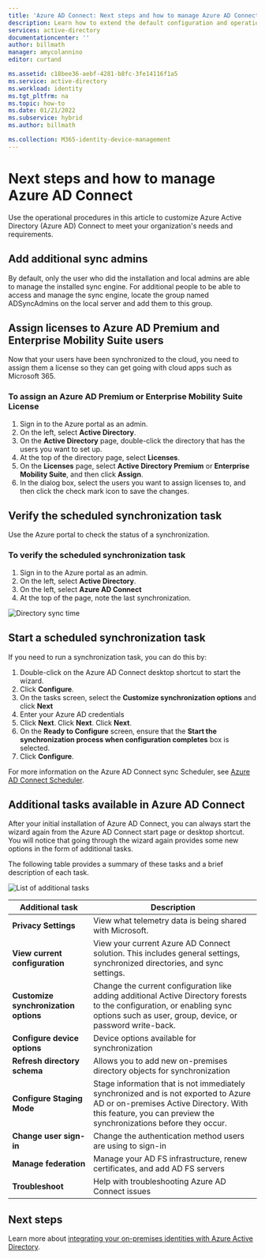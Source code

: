 ```yaml
---
title: 'Azure AD Connect: Next steps and how to manage Azure AD Connect | Microsoft Docs'
description: Learn how to extend the default configuration and operational tasks for Azure AD Connect.
services: active-directory
documentationcenter: ''
author: billmath
manager: amycolannino
editor: curtand

ms.assetid: c18bee36-aebf-4281-b8fc-3fe14116f1a5
ms.service: active-directory
ms.workload: identity
ms.tgt_pltfrm: na
ms.topic: how-to
ms.date: 01/21/2022
ms.subservice: hybrid
ms.author: billmath

ms.collection: M365-identity-device-management
---
```

# Next steps and how to manage Azure AD Connect
Use the operational procedures in this article to customize Azure Active Directory (Azure AD) Connect to meet your organization's needs and requirements.  

## Add additional sync admins
By default, only the user who did the installation and local admins are able to manage the installed sync engine. For additional people to be able to access and manage the sync engine, locate the group named ADSyncAdmins on the local server and add them to this group.

## Assign licenses to Azure AD Premium and Enterprise Mobility Suite users
Now that your users have been synchronized to the cloud, you need to assign them a license so they can get going with cloud apps such as Microsoft 365.

### To assign an Azure AD Premium or Enterprise Mobility Suite License

1. Sign in to the Azure portal as an admin.
2. On the left, select **Active Directory**.
3. On the **Active Directory** page, double-click the directory that has the users you want to set up.
4. At the top of the directory page, select **Licenses**.
5. On the **Licenses** page, select **Active Directory Premium** or **Enterprise Mobility Suite**, and then click **Assign**.
6. In the dialog box, select the users you want to assign licenses to, and then click the check mark icon to save the changes.

## Verify the scheduled synchronization task
Use the Azure portal to check the status of a synchronization.

### To verify the scheduled synchronization task
1. Sign in to the Azure portal as an admin.
2. On the left, select **Active Directory**.
3. On the left, select **Azure AD Connect**
4. At the top of the page, note the last synchronization.

![Directory sync time](./media/how-to-connect-post-installation/verify2.png)

## Start a scheduled synchronization task
If you need to run a synchronization task, you can do this by:

1. Double-click on the Azure AD Connect desktop shortcut to start the wizard.
2. Click **Configure**.
3. On the tasks screen, select the **Customize synchronization options** and click **Next**
4. Enter your Azure AD credentials
5. Click **Next**. Click **Next**.  Click **Next**.
5.  On the **Ready to Configure** screen, ensure that the **Start the synchronization process when configuration completes** box is selected.
6.  Click **Configure**.

For more information on the Azure AD Connect sync Scheduler, see [Azure AD Connect Scheduler](how-to-connect-sync-feature-scheduler.md).

## Additional tasks available in Azure AD Connect
After your initial installation of Azure AD Connect, you can always start the wizard again from the Azure AD Connect start page or desktop shortcut.  You will notice that going through the wizard again provides some new options in the form of additional tasks.  

The following table provides a summary of these tasks and a brief description of each task.

![List of additional tasks](./media/how-to-connect-post-installation/addtasks2.png)

| Additional task | Description |
| --- | --- |
|**Privacy Settings**|View what telemetry data is being shared with Microsoft.|
|**View current configuration**|View your current Azure AD Connect solution.  This includes general settings, synchronized directories, and sync settings. |
| **Customize synchronization options** |Change the current configuration like adding additional Active Directory forests to the configuration, or enabling sync options such as user, group, device, or password write-back. |
|**Configure device options**|Device options available for synchronization|
|**Refresh directory schema**|Allows you to add new on-premises directory objects for synchronization|
|**Configure Staging Mode** |Stage information that is not immediately synchronized and is not exported to Azure AD or on-premises Active Directory.  With this feature, you can preview the synchronizations before they occur. |
|**Change user sign-in**|Change the authentication method users are using to sign-in|
|**Manage federation**|Manage your AD FS infrastructure, renew certificates, and add AD FS servers|
|**Troubleshoot**|Help with troubleshooting Azure AD Connect issues|

## Next steps
Learn more about [integrating your on-premises identities with Azure Active Directory](whatis-hybrid-identity.md).
